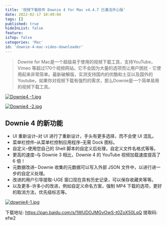 ```yaml
---
title: '视频下载软件 Downie 4 for Mac v4.4.7 已激活开心版'
date: 2022-02-17 10:49:04
tags: []
published: true
hideInList: false
feature: 
isTop: false
categories: 'Mac'
id: 'downie-4-mac-video-downloader'
---
```


> Downie for Mac是一个超级易于使用的视频下载工具，支持YouTube，Vimeo 等超过170个视频网站。它不会因为大量的选项而让用户困扰 - 它使用起来非常简单。最新破解版，实测支持国内的优酷和土豆以及国外的Youtube，如果你对视频下载有强烈的需求，那么Downie是一个简单易用的视频下载工具。

[![Downie4 -1.jpg](https://pic.rmb.bdstatic.com/bjh/dbb50707bcc3d7b8e2d8f3273b45a44f.jpeg)](https://pic.rmb.bdstatic.com/bjh/dbb50707bcc3d7b8e2d8f3273b45a44f.jpeg)

[![Downie4 -2.jpg](https://pic.rmb.bdstatic.com/bjh/a105b1d920d465d0bb958ad1aa36c9a4.jpeg)](https://pic.rmb.bdstatic.com/bjh/a105b1d920d465d0bb958ad1aa36c9a4.jpeg)

<!-- more -->

## Downie 4 的新功能

- UI 重新设计–对 UI 进行了重新设计，手头有更多选择，而不会使 UI 混乱。
- 菜单栏控件–从菜单栏控制应用程序–无需 Dock 图标。
- 自定义–使用您自己的 Shell 脚本的自定义后处理，自定义文件名格式等等。
- 更高的速度–与 Downie 3 相比，Downie 4 的 YouTube 视频加载速度提高了 6 倍！
- 元数据改进– Downie 收集的元数据可以写入外部 JSON 文件中，以进行进一步的自定义处理。
- 改进的用户引导提取-UGE 窗口现在具有历史记录，可以保存收藏夹等等。
- 以及更多-许多小的改进，例如自定义命名方案，强制 MP4 下载的选项，更好的取消方法，优先级标志等。

[![downie4-1.jpg](https://pic.rmb.bdstatic.com/bjh/1a516f33125dbc72cc84891159bcd8bb.jpeg)](https://pic.rmb.bdstatic.com/bjh/1a516f33125dbc72cc84891159bcd8bb.jpeg)

下载地址: https://pan.baidu.com/s/1WUDOJMGvOwS-t0ZoX50LqQ 提取码: efw2
